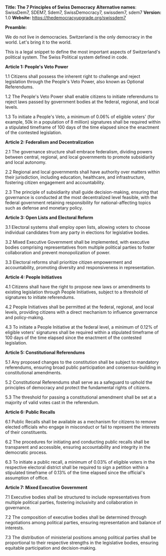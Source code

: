 **Title: The 7 Principles of Swiss Democracy**
**Alternative names**: SwissDem7, SDEM7, Sdem7, SwissDemocracy7, swissdem7, sdem7
**Version:** 1.0
**Website:** https://thedemocracyupgrade.org/swissdem7

**Preamble:**

We do not live in democracies. Switzerland is the only democracy in the world. Let's bring it to the world.

This is a legal snippet to define the most important aspects of Switzerland's political system. The Swiss Political system defined in code.

**Article 1: People's Veto Power**

1.1 Citizens shall possess the inherent right to challenge and reject legislation through the People's Veto Power, also known as Optional Referendums.

1.2 The People's Veto Power shall enable citizens to initiate referendums to reject laws passed by government bodies at the federal, regional, and local levels.

1.3 To initiate a People's Veto, a minimum of 0.06% of eligible voters' (for example, 50k in a population of 8 million) signatures shall be required within a stipulated timeframe of 100 days of the time elapsed since the enactment of the contested legislation. 

**Article 2: Federalism and Decentralization**

2.1 The governance structure shall embrace federalism, dividing powers between central, regional, and local governments to promote subsidiarity and local autonomy.

2.2 Regional and local governments shall have authority over matters within their jurisdiction, including education, healthcare, and infrastructure, fostering citizen engagement and accountability.

2.3 The principle of subsidiarity shall guide decision-making, ensuring that governance is conducted at the most decentralized level feasible, with the federal government retaining responsibility for national-affecting topics such as defense and monetary policy.

**Article 3: Open Lists and Electoral Reform**

3.1 Electoral systems shall employ open lists, allowing voters to choose individual candidates from any party in elections for legislative bodies.

3.2 Mixed Executive Government shall be implemented, with executive bodies comprising representatives from multiple political parties to foster collaboration and prevent monopolization of power.

3.3 Electoral reforms shall prioritize citizen empowerment and accountability, promoting diversity and responsiveness in representation.

**Article 4: People Initiatives**

4.1 Citizens shall have the right to propose new laws or amendments to existing legislation through People Initiatives, subject to a threshold of signatures to initiate referendums.

4.2 People Initiatives shall be permitted at the federal, regional, and local levels, providing citizens with a direct mechanism to influence governance and policy-making.

4.3 To initiate a People Initiative at the federal level, a minimum of 0.12% of eligible voters' signatures shall be required within a stipulated timeframe of 100 days of the time elapsed since the enactment of the contested legislation.

**Article 5: Constitutional Referendums**

5.1 Any proposed changes to the constitution shall be subject to mandatory referendums, ensuring broad public participation and consensus-building in constitutional amendments.

5.2 Constitutional Referendums shall serve as a safeguard to uphold the principles of democracy and protect the fundamental rights of citizens.

5.3 The threshold for passing a constitutional amendment shall be set at a majority of valid votes cast in the referendum.

**Article 6: Public Recalls**

6.1 Public Recalls shall be available as a mechanism for citizens to remove elected officials who engage in misconduct or fail to represent the interests of their constituents.

6.2 The procedures for initiating and conducting public recalls shall be transparent and accessible, ensuring accountability and integrity in the democratic process.

6.3 To initiate a public recall, a minimum of 0.03% of eligible voters in the respective electoral district shall be required to sign a petition within a stipulated timeframe of 0.13% of the time elapsed since the official's assumption of office.

**Article 7: Mixed Executive Government**

7.1 Executive bodies shall be structured to include representatives from multiple political parties, fostering inclusivity and collaboration in governance.

7.2 The composition of executive bodies shall be determined through negotiations among political parties, ensuring representation and balance of interests.

7.3 The distribution of ministerial positions among political parties shall be proportional to their respective strengths in the legislative bodies, ensuring equitable participation and decision-making.
